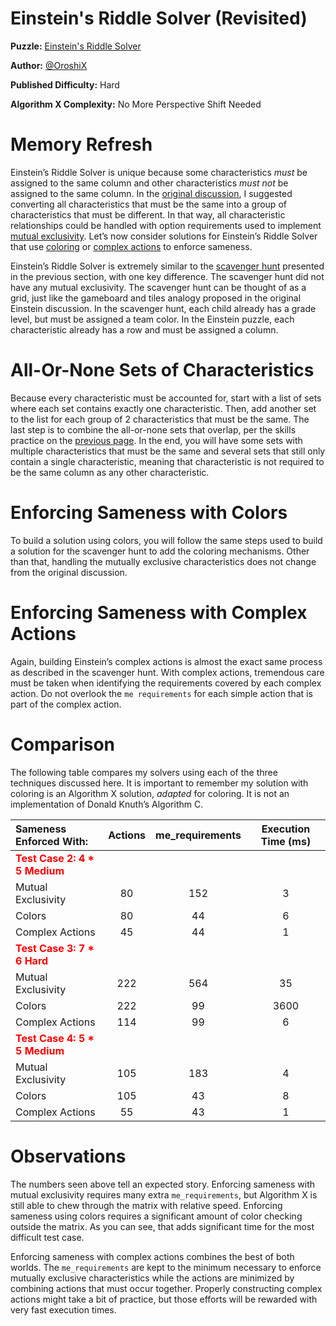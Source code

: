 # Einstein's Riddle Solver (Revisited)

__Puzzle:__ [Einstein's Riddle Solver](https://www.codingame.com/training/hard/einsteins-riddle-solver)

__Author:__ [@OroshiX](https://www.codingame.com/profile/045d3b89723c9acafb728c9fd1d8cb297970931)

__Published Difficulty:__ Hard

__Algorithm X Complexity:__ No More Perspective Shift Needed

# Memory Refresh

Einstein’s Riddle Solver is unique because some characteristics _must_ be assigned to the same column and other characteristics _must not_ be assigned to the same column. In the [original discussion](einsteins-riddle-solver), I suggested converting all characteristics that must be the same into a group of characteristics that must be different. In that way, all characteristic relationships could be handled with option requirements used to implement [mutual exclusivity]( mutual-exclusivity). Let’s now consider solutions for Einstein’s Riddle Solver that use [coloring]( all-or-none-with-colors) or [complex actions](complex-actions) to enforce sameness.

Einstein’s Riddle Solver is extremely similar to the [scavenger hunt](all-or-none-sets-of-events) presented in the previous section, with one key difference. The scavenger hunt did not have any mutual exclusivity. The scavenger hunt can be thought of as a grid, just like the gameboard and tiles analogy proposed in the original Einstein discussion. In the scavenger hunt, each child already has a grade level, but must be assigned a team color. In the Einstein puzzle, each characteristic already has a row and must be assigned a column.

# All-Or-None Sets of Characteristics

Because every characteristic must be accounted for, start with a list of sets where each set contains exactly one characteristic. Then, add another set to the list for each group of 2 characteristics that must be the same. The last step is to combine the all-or-none sets that overlap, per the skills practice on the [previous page](test-your-skills). In the end, you will have some sets with multiple characteristics that must be the same and several sets that still only contain a single characteristic, meaning that characteristic is not required to be the same column as any other characteristic.

# Enforcing Sameness with Colors

To build a solution using colors, you will follow the same steps used to build a solution for the scavenger hunt to add the coloring mechanisms. Other than that, handling the mutually exclusive characteristics does not change from the original discussion.

# Enforcing Sameness with Complex Actions

Again, building Einstein’s complex actions is almost the exact same process as described in the scavenger hunt. With complex actions, tremendous care must be taken when identifying the requirements covered by each complex action. Do not overlook the `me requirements` for each simple action that is part of the complex action.

# Comparison

The following table compares my solvers using each of the three techniques discussed here. It is important to remember my solution with coloring is an Algorithm X solution, _adapted_ for coloring. It is not an implementation of Donald Knuth’s Algorithm C.

| Sameness Enforced With: | Actions | me_requirements | Execution Time (ms) |
|:------|:------:|:------:|:------:|
| __<span style="color:red">Test Case 2: 4 * 5 Medium</span>__ |
|    Mutual Exclusivity | 80 | 152 | 3 |
|    Colors | 80 | 44 | 6 |
|    Complex Actions | 45 | 44 | 1 |
| __<span style="color:red">Test Case 3: 7 * 6 Hard</span>__ |
|    Mutual Exclusivity | 222 | 564 | 35 |
|    Colors | 222 | 99 | 3600 |
|    Complex Actions | 114 | 99 | 6 |
| __<span style="color:red">Test Case 4: 5 * 5 Medium</span>__ |
|    Mutual Exclusivity | 105 | 183 | 4 |
|    Colors | 105 | 43 | 8 |
|    Complex Actions | 55 | 43 | 1 |

# Observations

The numbers seen above tell an expected story. Enforcing sameness with mutual exclusivity requires many extra `me_requirements`, but Algorithm X is still able to chew through the matrix with relative speed. Enforcing sameness using colors requires a significant amount of color checking outside the matrix. As you can see, that adds significant time for the most difficult test case.

Enforcing sameness with complex actions combines the best of both worlds. The `me_requirements` are kept to the minimum necessary to enforce mutually exclusive characteristics while the actions are minimized by combining actions that must occur together. Properly constructing complex actions might take a bit of practice, but those efforts will be rewarded with very fast execution times.
